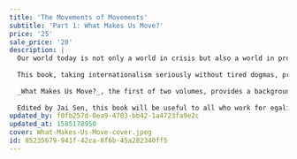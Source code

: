 ```yaml
---
title: 'The Movements of Movements'
subtitle: 'Part 1: What Makes Us Move?'
price: '25'
sale_price: '20'
description: |
  Our world today is not only a world in crisis but also a world in profound movement, with increasingly large numbers of people joining or forming movements: local, national, transnational, and global. The dazzling diversity of ideas and experiences recorded in this collection capture something of the fluidity within campaigns for a more equitable planet.
  
  This book, taking internationalism seriously without tired dogmas, provides a bracing window into some of the central ideas to have emerged from within grassroots struggles from 2006 to 2010. The essays here cross borders to look at the politics of caste, class, gender, religion, and indigeneity, and move from the local to the global.
  
  _What Makes Us Move?_, the first of two volumes, provides a background and foundation for understanding the extraordinary range of uprisings around the world: Tahrir Square in Egypt, Occupy in North America, the indignados in Spain, Gezi Park in Turkey, and many others. It draws on the rich reflection that took place following the huge wave of creative direct actions that had preceded it, from the 1990s through to the early 2000s, including the Zapatistas in Mexico, the Battle of Seattle in the United States, and the accompanying formations such as Peoples’ Global Action and the World Social Forum.
  
  Edited by Jai Sen, this book will be useful to all who work for egalitarian social change—be they in universities, parties, trade unions, social movements, or religious organisations. Contributors include Taiaiake Alfred, Tariq Ali, Daniel Bensaïd, Hee-Yeon Cho, Ashok Choudhary, Lee Cormie, Jeff Corntassel, Laurence Cox, Guillermo Delgado-P, Andre Drainville, David Featherstone, Christopher Gunderson, Emilie Hayes, François Houtart, Fouad Kalouche, Alex Khasnabish, Xochitl Leyva Solano, Roma Malik, David McNally, Roel Meijer, Eric Mielants, Peter North, Shailja Patel, Emir Sader, Andrea Smith, Anand Teltumbde, James Toth, Virginia Vargas, and Peter Waterman.
updated_by: f0fb257d-0ea9-4703-bb42-1a4723fa9e2c
updated_at: 1585178950
cover: What-Makes-Us-Move-cover.jpeg
id: 85235679-941f-42ca-8f6b-45a282340ff5
---
```


